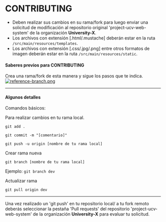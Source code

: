 # CONTRIBUTING

- Deben realizar sus cambios en su rama/fork para luego enviar una solicitud de modificación al repositorio original 'project-ucv-web-system' de la organización **University-X**.
- Los archivos con extensión [.html/.mustache] deberán estar en la ruta `/src/main/resources/templates`.
- Los archivos con extensión [.css/.jpg/.png] entre otros formatos de imagen deberán estar en la ruta `/src/main/resources/static`.

#### Saberes previos para CONTRIBUTING

Crea una rama/fork de esta manera y sigue los pasos que te indica.<br>
[![reference-branch.png](https://i.postimg.cc/mrtfH3kr/reference-branch.png)](https://postimg.cc/jW0FV7zV)

- - -

#### Algunos detalles
Comandos básicos:

Para realizar cambios en tu rama local.
```
git add .
```

```
git commit -m "[comentario]"
```

```
git push -u origin [nombre de tu rama local]
```

Crear rama nueva
```
git branch [nombre de tu rama local]
```
Ejemplo: `git branch dev`

Actualizar rama
```
git pull origin dev
```
- - -

Una vez realizado un 'git push' en tu repositorio local/ a tu fork remoto deberás seleccionar la pestaña 'Pull requests' del repositorio 'project-ucv-web-system' de la organización **University-X** para evaluar tu solicitud.
